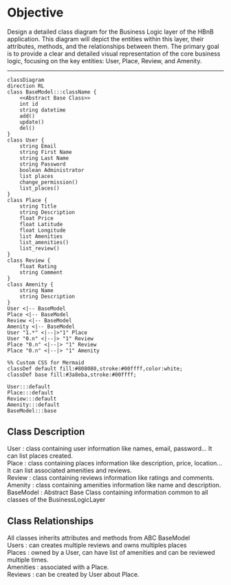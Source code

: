 # Objective

Design a detailed class diagram for the Business Logic layer of the HBnB application. This diagram will depict the entities within this layer, their attributes, methods, and the relationships between them. The primary goal is to provide a clear and detailed visual representation of the core business logic, focusing on the key entities: User, Place, Review, and Amenity.

---

```mermaid
classDiagram
direction RL
class BaseModel:::className {
    <<Abstract Base Class>>
    int id
    string datetime
    add()
    update()
    del()
}
class User {
    string Email
    string First Name
    string Last Name
    string Password
    boolean Administrator
    list places
    change_permission()
    list_places()
}
class Place {
    string Title
    string Description
    float Price
    float Latitude
    float Longitude
    list Amenities
    list_amenities()
    list_review()
}
class Review {
    float Rating
    string Comment
}
class Amenity {
    string Name
    string Description
}
User <|-- BaseModel
Place <|-- BaseModel
Review <|-- BaseModel
Amenity <|-- BaseModel
User "1.*" <|--|>"1" Place
User "0.n" <|--|> "1" Review
Place "0.n" <|--|> "1" Review
Place "0.n" <|--|> "1" Amenity

%% Custom CSS for Mermaid
classDef default fill:#808080,stroke:#00ffff,color:white;
classDef base fill:#3a8eba,stroke:#00ffff;

User:::default
Place:::default
Review:::default
Amenity:::default
BaseModel:::base
```
## Class Description

User : class containing user information like names, email, password... It can list places created.\
Place : class containing places information like description, price, location... It can list associated amenities and reviews.\
Review : class containing reviews information like ratings and comments.\
Amenity : class containing amenities information like name and description.\
BaseModel : Abstract Base Class containing information common to all classes of the BusinessLogicLayer

## Class Relationships

All classes inherits attributes and methods from ABC BaseModel\
Users : can creates multiple reviews and owns multiples places\
Places : owned by a User, can have list of amenities and can be reviewed multiple times.\
Amenities : associated with a Place.\
Reviews : can be created by User about Place.